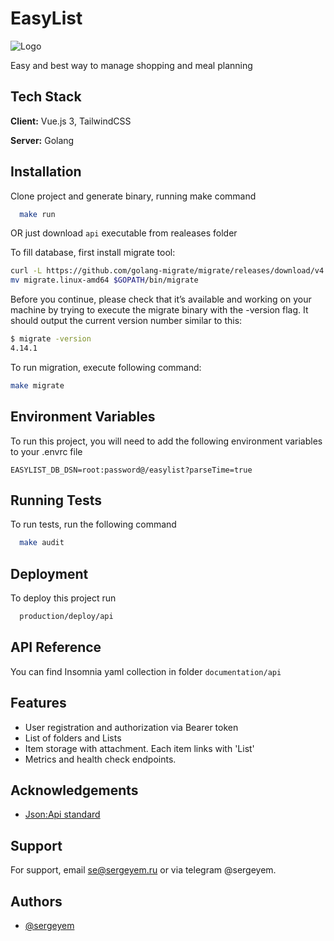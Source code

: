 # EasyList
![Logo](https://sergeyem.ru/img/sprite.png)

Easy and best way to manage shopping and meal planning


## Tech Stack
**Client:** Vue.js 3, TailwindCSS

**Server:** Golang


## Installation

Clone project and generate binary, running make command

```bash
  make run
```

OR just download `api` executable from realeases folder

To fill database, first install migrate tool:
```bash
curl -L https://github.com/golang-migrate/migrate/releases/download/v4.15.2/migrate.linux-amd64.tar.gz | tar xvz
mv migrate.linux-amd64 $GOPATH/bin/migrate
```

Before you continue, please check that it’s available and working on your machine by trying to execute the migrate binary with the -version flag. It should output the current version number similar to this:
```bash
$ migrate -version
4.14.1
```

To run migration, execute following command:
```bash
make migrate
```

## Environment Variables

To run this project, you will need to add the following environment variables to your .envrc file

`EASYLIST_DB_DSN=root:password@/easylist?parseTime=true`


## Running Tests

To run tests, run the following command

```bash
  make audit
```


## Deployment

To deploy this project run

```bash
  production/deploy/api
```

## API Reference
You can find Insomnia yaml collection in folder `documentation/api`

## Features

- User registration and authorization via Bearer token
- List of folders and Lists
- Item storage with attachment. Each item links with 'List'
- Metrics and health check endpoints.



## Acknowledgements

- [Json:Api standard](https://jsonapi.org)

## Support

For support, email se@sergeyem.ru or via telegram @sergeyem.


## Authors

- [@sergeyem](https://www.sergeyem.ru)
